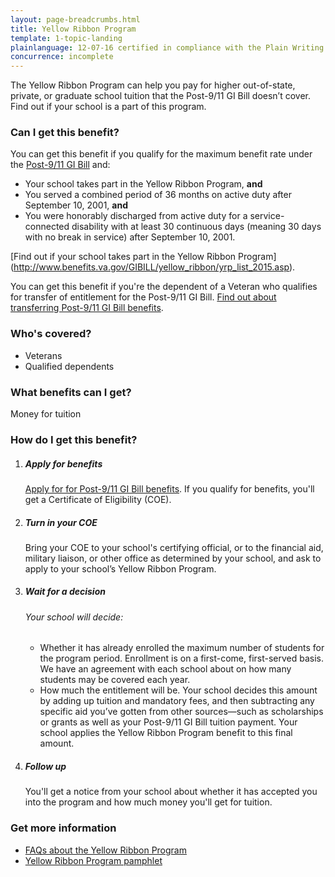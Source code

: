 ```yaml
---
layout: page-breadcrumbs.html
title: Yellow Ribbon Program
template: 1-topic-landing
plainlanguage: 12-07-16 certified in compliance with the Plain Writing Act
concurrence: incomplete
---
```


The Yellow Ribbon Program can help you pay for higher out-of-state, private, or graduate school tuition that the Post-9/11 GI Bill doesn’t cover. Find out if your school is a part of this program.

<div class="call-out" markdown="1">

### Can I get this benefit?
You can get this benefit if you qualify for the maximum benefit rate under the [Post-9/11 GI Bill](/education/gi-bill/post-9-11/) and:
  - Your school takes part in the Yellow Ribbon Program, **and**
  - You served a combined period of 36 months on active duty after September 10, 2001, **and**
  - You were honorably discharged from active duty for a service-connected disability with at least 30 continuous days  (meaning 30 days with no break in service) after September 10, 2001. 

[Find out if your school takes part in the Yellow Ribbon Program] (http://www.benefits.va.gov/GIBILL/yellow_ribbon/yrp_list_2015.asp).

You can get this benefit if you're the dependent of a Veteran who qualifies for transfer of entitlement for the Post-9/11 GI Bill. [Find out about transferring Post-9/11 GI Bill benefits](/education/gi-bill/transfer/).


### Who's covered?
- Veterans
- Qualified dependents
</div>

### What benefits can I get?
Money for tuition


### How do I get this benefit?

<ol class="process">
<li class="step one">
<div markdown="1">

##### Apply for benefits
[Apply for for Post-9/11 GI Bill benefits](/education/apply-for-education-benefits/). If you qualify for benefits, you'll get a Certificate of Eligibility (COE).
</div>
</li>

<li class="step two">
<div markdown="1">

##### Turn in your COE
Bring your COE to your school's certifying official, or to the financial aid, military liaison, or other office as determined by your school, and ask to apply to your school’s Yellow Ribbon Program.
</div>
</li>

<li class="step three">
<div markdown="1">

##### Wait for a decision

###### Your school will decide:
  -  Whether it has already enrolled the maximum number of students for the program period. Enrollment is on a first-come, first-served basis. We have an agreement with each school about on how many students may be covered each year.
  -  How much the entitlement will be. Your school decides this amount by adding up tuition and mandatory fees, and then subtracting any specific aid you’ve gotten from other sources—such as scholarships or grants as well as your Post-9/11 GI Bill tuition payment. Your school applies the Yellow Ribbon Program benefit to this final amount.

</div>
</li>

<li class="step last four">
<div markdown="1">

##### Follow up
You'll get a notice from your school about whether it has accepted you into the program and how much money you'll get for tuition.
</div>
</li>

</div>
</li>

</ol>

### Get more information

- [FAQs about the Yellow Ribbon Program](http://www.benefits.va.gov/gibill/docs/factsheets/2012_Yellow_Ribbon_Student_FAQs.pdf)
- [Yellow Ribbon Program pamphlet](http://www.benefits.va.gov/gibill/docs/pamphlets/Yellow_Ribbon_Pamphlet.pdf)
